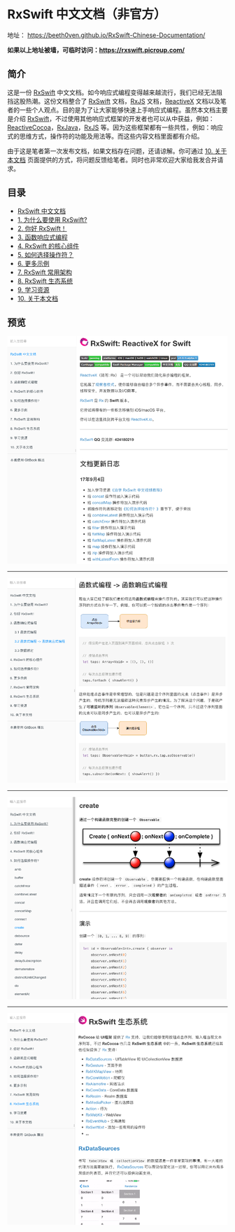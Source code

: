 # RxSwift 中文文档（非官方）

地址： https://beeth0ven.github.io/RxSwift-Chinese-Documentation/

**如果以上地址被墙，可临时访问：https://rxswift.picroup.com/**

## 简介

这是一份 [RxSwift] 中文文档。如今响应式编程变得越来越流行，我们已经无法阻挡这股热潮。这份文档整合了 [RxSwift] 文档，[RxJS] 文档，[ReactiveX] 文档以及笔者的一些个人观点。目的是为了让大家能够快速上手响应式编程。虽然本文档主要是介绍 [RxSwift]，不过使用其他响应式框架的开发者也可以从中获益，例如：[ReactiveCocoa]，[RxJava]，[RxJS] 等。因为这些框架都有一些共性，例如：响应式的思维方式，操作符的功能及用法等。而这些内容文档里面都有介绍。

由于这是笔者第一次发布文档，如果文档存在问题，还请谅解。你可通过 [10. 关于本文档] 页面提供的方式，将问题反馈给笔者。同时也非常欢迎大家给我发合并请求。

## 目录

* [RxSwift 中文文档]
* [1. 为什么要使用 RxSwift?]
* [2. 你好 RxSwift！]
* [3. 函数响应式编程]
* [4. RxSwift 的核心组件]
* [5. 如何选择操作符？]
* [6. 更多示例]
* [7. RxSwift 常用架构]
* [8. RxSwift 生态系统]
* [9. 学习资源]
* [10. 关于本文档]

## 预览

![Introduction](assets/README/Introduction.png)

---

![FunctionalReactiveProgramming](assets/README/FunctionalReactiveProgramming.png)

---

![OperatorCreate](assets/README/OperatorCreate.png)

---

![RxSwiftEcosystem](assets/README/RxSwiftEcosystem.png)


[RxSwift 中文文档]:https://beeth0ven.github.io/RxSwift-Chinese-Documentation/
[1. 为什么要使用 RxSwift?]:https://beeth0ven.github.io/RxSwift-Chinese-Documentation/content/why_rxswift.html
[2. 你好 RxSwift！]:https://beeth0ven.github.io/RxSwift-Chinese-Documentation/content/first_app.html
[3. 函数响应式编程]:https://beeth0ven.github.io/RxSwift-Chinese-Documentation/content/think_reactive.html
[4. RxSwift 的核心组件]:https://beeth0ven.github.io/RxSwift-Chinese-Documentation/content/rxswift_core.html
[5. 如何选择操作符？]:https://beeth0ven.github.io/RxSwift-Chinese-Documentation/content/decision_tree.html
[6. 更多示例]:https://beeth0ven.github.io/RxSwift-Chinese-Documentation/content/more_demo.html
[7. RxSwift 常用架构]:https://beeth0ven.github.io/RxSwift-Chinese-Documentation/content/architecture.html
[8. RxSwift 生态系统]:https://beeth0ven.github.io/RxSwift-Chinese-Documentation/content/rxswift_ecosystem.html
[9. 学习资源]:https://beeth0ven.github.io/RxSwift-Chinese-Documentation/content/resource.html
[10. 关于本文档]:https://beeth0ven.github.io/RxSwift-Chinese-Documentation/content/about.html

[RxSwift]:https://github.com/ReactiveX/RxSwift
[ReactiveX]:http://reactivex.io/
[RxJava]:https://github.com/ReactiveX/RxJava
[RxJS]:https://github.com/Reactive-Extensions/RxJS
[ReactiveCocoa]:https://github.com/ReactiveCocoa/ReactiveCocoa
